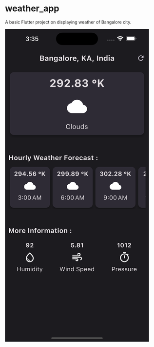 # weather_app

A basic Flutter project on displaying weather of Bangalore city.


![Alt text](<Simulator Screenshot - iPhone 14 Pro Max - 2023-07-29 at 03.36.58.png>)


